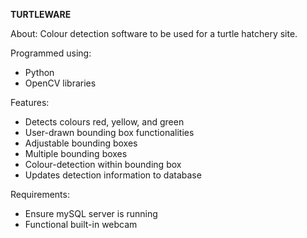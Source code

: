 **TURTLEWARE**

About: Colour detection software to be used for a turtle hatchery site.

Programmed using:
  - Python
  - OpenCV libraries

Features:
  - Detects colours red, yellow, and green
  - User-drawn bounding box functionalities
  - Adjustable bounding boxes
  - Multiple bounding boxes
  - Colour-detection within bounding box
  - Updates detection information to database
  
 Requirements:
  - Ensure mySQL server is running
  - Functional built-in webcam
